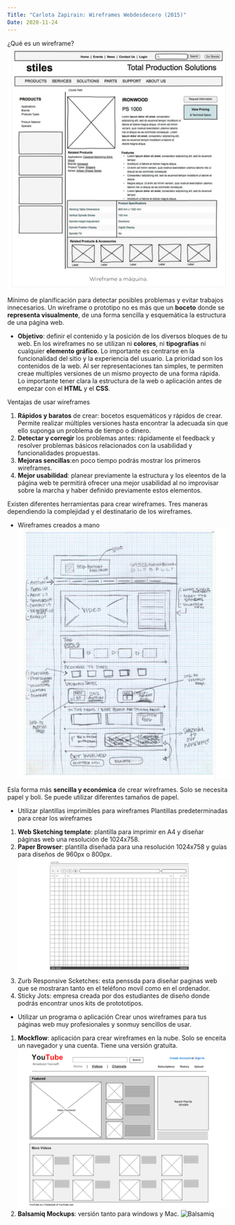 ```yaml
---
Title: "Carlota Zapirain: Wireframes Webdesdecero (2015)"
Date: 2020-11-24
---
```


¿Qué es un wireframe? ![Wireframe-texto-6](/Imagenes/Wireframe-texto-6.png)

Mínimo de planificación para detectar posibles problemas y evitar trabajos innecesarios. Un wireframe o prototipo no es más que un **boceto** donde se **representa visualmente**, de una forma sencilla y esquemática la estructura de una página web. 
- **Objetivo**: definir el contenido y la posición de los diversos bloques de tu web. En los wireframes no se utilizan ni **colores**, ni **tipografías** ni cualquier **elemento gráfico**. 
Lo importante es centrarse en la funcionalidad del sitio y la experiencia del usuario. La prioridad son los contenidos de la web. Al ser representaciones tan simples, te permiten creae multiples versiones de un mismo proyecto de una forma rápida.
Lo importante tener clara la estructura de la web o aplicación antes de empezar con el __HTML__ y el __CSS__. 

Ventajas de usar wireframes
1. **Rápidos y baratos** de crear: bocetos esquemáticos y rápidos de crear. Permite realizar múltiples versiones hasta encontrar la adecuada sin que ello suponga un problema de tiempo o dinero.
2. **Detectar y corregir** los problemas antes: rápidamente el feedback y resolver problemas básicos relacionados con la usabilidad y funcionalidades propuestas. 
3. **Mejoras sencillas**:en poco tiempo podrás mostrar los primeros wireframes. 
4. **Mejor usabilidad**: planear previamente la estructura y los eleentos de la página web te permitirá ofrecer una mejor usabilidad al no improvisar sobre la marcha y haber definido previamente estos elementos. 

Existen diferentes herramientas para crear wireframes. Tres maneras dependiendo la complejidad y el destinatario de los wireframes. 

- Wireframes creados a mano ![Wireframe-a-mano](/Imagenes/Wireframe-a-mano-lectura-6.png)

Esla forma más **sencilla y económica** de crear wireframes. Solo se necesita papel y boli. Se puede utilizar diferentes tamaños de papel. 
- Utilizar plantillas imprimibles para wireframes
Plantillas predeterminadas para crear los wireframes
1. **Web Sketching template**: plantilla para imprimir en A4 y diseñar páginas web una resolución de 1024x758. 
2. **Paper Browser**: plantilla diseñada para una resolución 1024x758 y guías para diseños de 960px o 800px. 
![paper-browser](/Imagenes/paper-browser-texto-6.png)
3. Zurb Responsive Scketches: esta penssda para diseñar paginas web que se mostraran tanto en el teléfono movil como en el ordenador.  
4. Sticky Jots: empresa creada por dos estudiantes de diseño donde podrás encontrar unos kits de protototipos. 
- Utilizar un programa o aplicación 
Crear unos wireframes para tus páginas web muy profesionales y sonmuy sencillos de usar. 
1. **Mockflow**: aplicación para crear wireframes en la nube. Solo se enceita un navegador y una cuenta. Tiene una versión gratuita. ![Mockflow](/Imagenes/Mockflow-texto-6.png)
2. **Balsamiq Mockups**: versión tanto para windows y Mac. 
![Balsamiq](/Imagenes/Balsamic-Mockups-texto-6.png)

